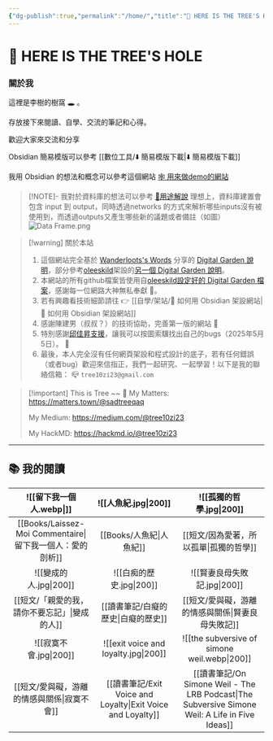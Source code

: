 ```yaml
---
{"dg-publish":true,"permalink":"/home/","title":"🌲 HERE IS THE TREE'S HOLE","tags":["DigitalGarden","obsidian","self_learing","website_design","gardenEntry"],"noteIcon":"3","created":"2025-05-04T16:52:57.499+08:00","updated":"2025-05-30T18:42:05.699+08:00"}
---
```



# 🌲 HERE IS THE TREE'S HOLE


### 關於我

這裡是李樹的樹窩 🕳️ 。

存放接下來閱讀、自學、交流的筆記和心得。

歡迎大家來交流和分享

Obsidian 簡易模版可以參考 [[數位工具/⬇️ 簡易模版下載\|⬇️ 簡易模版下載]]

我用 Obsidian 的想法和概念可以參考這個網站 [🕸️ 用來做demo的網站](https://dataframe-example.netlify.app)

> [!NOTE]- 我對於資料庫的想法可以參考 [🧪用途解說](https://dataframe-example.netlify.app/🧪%20用途解說/)
> 理想上，資料庫建置會包含 input 到 output，同時透過networks 的方式來解析哪些inputs沒有被使用到，而透過outputs又產生哪些新的議題或者備註（如圖）
> ![Data Frame.png](/img/user/img/Data%20Frame.png)


> [!warning] 關於本站
> 1. 這個網站完全基於 [Wanderloots's Words](https://wanderloots.xyz/) 分享的 [Digital Garden 說明](https://wanderloots.xyz/digital-garden/tutorials/how-to-publish-obsidian-notes-website-for-free-digital-garden-or-blog/)，部分參考[oleeskild](https://github.com/oleeskild/obsidian-digital-garden)架設的[另一個 Digital Garden 說明](https://dg-docs.ole.dev/)。 
> 2. 本網站的所有github檔案皆使用自[oleeskild設定好的 Digital Garden 檔案](https://github.com/oleeskild/digitalgarden)，感謝每一位網路大神無私奉獻 🙏。   
> 3. 若有興趣看技術細節請往 👉 [[自學/架站/🔖 如何用 Obsidian 架設網站\|🔖 如何用 Obsidian 架設網站]]
> 4. 感謝陳建男（叔叔？）的技術協助，完善第一版的網站 🥺
> 5. 特別感謝[邱佳昇支援](https://www.facebook.com/share/p/16YThn4q9h/)，讓我可以按圖索驥找出自己的bugs（2025年5月5日）。 🥳
> 6. 最後，本人完全沒有任何網頁架設和程式設計的底子，若有任何錯誤（或者bug）歡迎來信指正，我們一起研究、一起學習！以下是我的聯絡信箱：
>    📪 `tree10zi23@gmail.com`




> [!important] This is Tree ~~ 🎄
> My Matters: https://matters.town/@sadtreeqaq
> 
> My Medium: https://medium.com/@tree10zi23
> 
> My HackMD: https://hackmd.io/@tree10zi23


---

## 📚 我的閱讀



|            ![[留下我一個人.webp\|]]            |          ![[人魚紀.jpg\|200]]           |                                  ![[孤獨的哲學.jpg\|200]]                                   |
| :--------------------------------------: | :----------------------------------: | :------------------------------------------------------------------------------------: |
| [[Books/Laissez-Moi Commentaire\|留下我一個人：愛的剖析]] |               [[Books/人魚紀\|人魚紀]]                |                                  [[短文/因為愛著，所以孤單\|孤獨的哲學]]                                  |
|            ![[變成的人.jpg\|200]]            |         ![[白痴的歷史.jpg\|200]]          |                                 ![[賢妻良母失敗記.jpg\|200]]                                  |
|         [[短文/「親愛的我，請你不要忘記」\|變成的人]]          |              [[讀書筆記/白癡的歷史\|白癡的歷史]]               |                               [[短文/愛與礙，游離的情感與關係\|賢妻良母失敗記]]                                |
|            ![[寂寞不會.jpg\|200]]            | ![[exit voice and loyalty.jpg\|200]] |                      ![[the subversive of simone weil.webp\|200]]                      |
|          [[短文/愛與礙，游離的情感與關係\|寂寞不會]]          |      [[讀書筆記/Exit Voice and Loyalty\|Exit Voice and Loyalty]]      | [[讀書筆記/On Simone Weil - The LRB Podcast\|The Subversive Simone Weil: A Life in Five Ideas]] |



